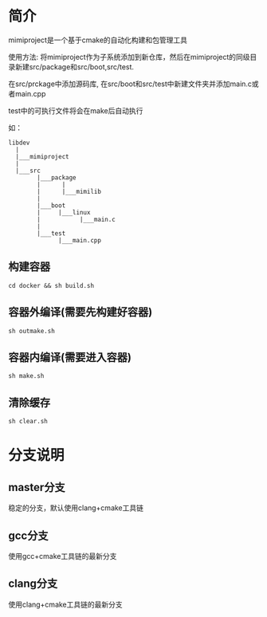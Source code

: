 # 简介
mimiproject是一个基于cmake的自动化构建和包管理工具

使用方法: 将mimiproject作为子系统添加到新仓库，然后在mimiproject的同级目录新建src/package和src/boot,src/test.

在src/prckage中添加源码库, 在src/boot和src/test中新建文件夹并添加main.c或者main.cpp

test中的可执行文件将会在make后自动执行


如：

``` 
libdev
  |
  |___mimiproject
  |
  |___src
        |___package 
        |      |
        |      |___mimilib
        |      
        |___boot
        |     |___linux
        |           |___main.c
        |
        |___test
              |___main.cpp
```
## 构建容器
``` shell
cd docker && sh build.sh
```
## 容器外编译(需要先构建好容器)
``` shell
sh outmake.sh
```
## 容器内编译(需要进入容器)
``` shell
sh make.sh
```

## 清除缓存
``` shell
sh clear.sh
```

# 分支说明

## master分支
稳定的分支，默认使用clang+cmake工具链

## gcc分支
使用gcc+cmake工具链的最新分支

## clang分支
使用clang+cmake工具链的最新分支
